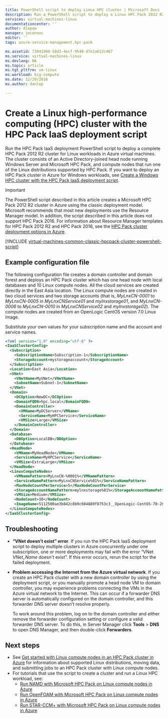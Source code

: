```yaml
---
title: PowerShell script to deploy Linux HPC cluster | Microsoft Docs
description: Run a PowerShell script to deploy a Linux HPC Pack 2012 R2 cluster in Azure virtual machines
services: virtual-machines-linux
documentationcenter: ''
author: dlepow
manager: jeconnoc
editor: ''
tags: azure-service-management,hpc-pack

ms.assetid: 73041960-58d3-4ecf-9540-d7e1a612c467
ms.service: virtual-machines-linux
ms.devlang: NA
ms.topic: article
ms.tgt_pltfrm: vm-linux
ms.workload: big-compute
ms.date: 12/29/2016
ms.author: danlep

---
```

# Create a Linux high-performance computing (HPC) cluster with the HPC Pack IaaS deployment script
Run the HPC Pack IaaS deployment PowerShell script to deploy a complete HPC Pack 2012 R2 cluster for Linux workloads in Azure virtual machines. The cluster consists of an Active Directory-joined head node running Windows Server and Microsoft HPC Pack, and compute nodes that run one of the Linux distributions supported by HPC Pack. If you want to deploy an HPC Pack cluster in Azure for Windows workloads, see [Create a Windows HPC cluster with the HPC Pack IaaS deployment script](../../windows/classic/hpcpack-cluster-powershell-script.md?toc=%2fazure%2fvirtual-machines%2fwindows%2fclassic%2ftoc.json).
> [!IMPORTANT] 
> The PowerShell script described in this article creates a Microsoft HPC Pack 2012 R2 cluster in Azure using the classic deployment model. Microsoft recommends that most new deployments use the Resource Manager model.
> In addition, the script described in this article does not support HPC Pack 2016. For information about Resource Manager templates for HPC Pack 2012 R2 and HPC Pack 2016, see the [HPC Pack cluster deployment options in Azure](../hpcpack-cluster-options.md).


[!INCLUDE [virtual-machines-common-classic-hpcpack-cluster-powershell-script](../../../../includes/virtual-machines-common-classic-hpcpack-cluster-powershell-script.md)]

## Example configuration file
The following configuration file creates a domain controller and domain forest
and deploys an HPC Pack cluster which has one head node with local
databases and 10 Linux compute nodes. All the cloud services are created
directly in the East Asia location. The Linux compute nodes are created
in two cloud services and two storage accounts (that is, *MyLnxCN-0001* to
*MyLnxCN-0005* in *MyLnxCNService01* and *mylnxstorage01*, and *MyLnxCN-0006* to
*MyLnxCN-0010* in *MyLnxCNService02* and *mylnxstorage02*). The compute nodes
are created from an OpenLogic CentOS version 7.0 Linux image. 

Substitute your own values for your subscription name and the account and service names.

```Xml
<?xml version="1.0" encoding="utf-8" ?>
<IaaSClusterConfig>
  <Subscription>
    <SubscriptionName>Subscription-1</SubscriptionName>
    <StorageAccount>mystorageaccount</StorageAccount>
  </Subscription>
  <Location>East Asia</Location>  
  <VNet>
    <VNetName>MyVNet</VNetName>
    <SubnetName>Subnet-1</SubnetName>
  </VNet>
  <Domain>
    <DCOption>NewDC</DCOption>
    <DomainFQDN>hpc.local</DomainFQDN>
    <DomainController>
      <VMName>MyDCServer</VMName>
      <ServiceName>MyHPCService</ServiceName>
      <VMSize>Large</VMSize>
    </DomainController>
  </Domain>
  <Database>
    <DBOption>LocalDB</DBOption>
  </Database>
  <HeadNode>
    <VMName>MyHeadNode</VMName>
    <ServiceName>MyHPCService</ServiceName>
    <VMSize>ExtraLarge</VMSize>
  </HeadNode>
  <LinuxComputeNodes>
    <VMNamePattern>MyLnxCN-%0001%</VMNamePattern>
    <ServiceNamePattern>MyLnxCNService%01%</ServiceNamePattern>
    <MaxNodeCountPerService>5</MaxNodeCountPerService>
    <StorageAccountNamePattern>mylnxstorage%01%</StorageAccountNamePattern>
    <VMSize>Medium</VMSize>
    <NodeCount>10</NodeCount>
    <ImageName>5112500ae3b842c8b9c604889f8753c3__OpenLogic-CentOS-70-20150325 </ImageName>
  </LinuxComputeNodes>
</IaaSClusterConfig>
```
## Troubleshooting
* **“VNet doesn’t exist” error**. If you run the HPC Pack IaaS deployment script to deploy multiple
  clusters in Azure concurrently under one subscription, one or more
  deployments may fail with the error “VNet *VNet\_Name* doesn't exist”.
  If this error occurs, rerun the script for the failed deployment.
* **Problem accessing the Internet from the Azure virtual network**. If you create an HPC Pack cluster with a new domain controller by using
  the deployment script, or you manually promote a head node VM to domain
  controller, you may experience problems connecting the VMs in the Azure
  virtual network to the Internet. This can occur if a forwarder DNS
  server is automatically configured on the domain controller, and this
  forwarder DNS server doesn’t resolve properly.
  
    To work around this problem, log on to the domain controller and either remove the forwarder configuration setting or configure a valid forwarder DNS server. To do this, in Server Manager click **Tools** > **DNS** to open DNS Manager, and then double-click **Forwarders**.

## Next steps
* See [Get started with Linux compute nodes in an HPC Pack cluster in Azure](hpcpack-cluster.md) for information about supported Linux distributions, moving data, and submitting jobs to an HPC Pack cluster with Linux compute nodes.
* For tutorials that use the script to create a cluster and run a Linux HPC workload, see:
  * [Run NAMD with Microsoft HPC Pack on Linux compute nodes in Azure](hpcpack-cluster-namd.md)
  * [Run OpenFOAM with Microsoft HPC Pack on Linux compute nodes in Azure](hpcpack-cluster-openfoam.md)
  * [Run STAR-CCM+ with Microsoft HPC Pack on Linux compute nodes in Azure](hpcpack-cluster-starccm.md)

